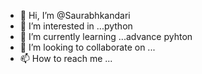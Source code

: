 - 👋 Hi, I’m @Saurabhkandari
- 👀 I’m interested in ...python 
- 🌱 I’m currently learning ...advance pyhton
- 💞️ I’m looking to collaborate on ...
- 📫 How to reach me ...

<!---
Saurabhkandari/Saurabhkandari is a ✨ special ✨ repository because its `README.md` (this file) appears on your GitHub profile.
You can click the Preview link to take a look at your changes.
--->
